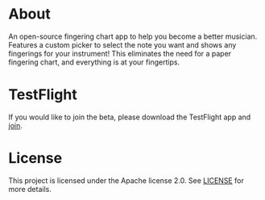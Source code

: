 # About
An open-source fingering chart app to help you become a better musician. Features a custom picker to select the note you want and shows any fingerings for your instrument! This eliminates the need for a paper fingering chart, and everything is at your fingertips.

# TestFlight
If you would like to join the beta, please download the TestFlight app and [join](https://testflight.apple.com/join/wHPDBYGK).

# License
This project is licensed under the Apache license 2.0. See [LICENSE](LICENSE) for more details.
